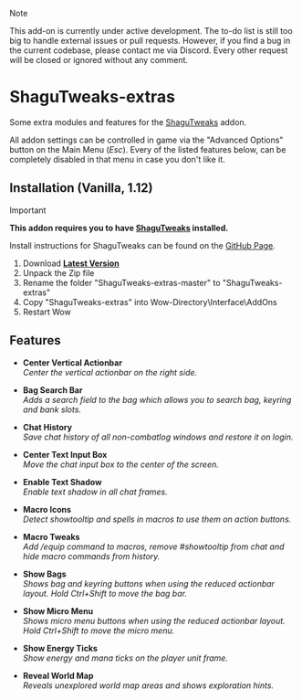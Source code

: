 > [!NOTE]  
> This add-on is currently under active development.
> The to-do list is still too big to handle external issues or pull requests.
> However, if you find a bug in the current codebase, please contact me via Discord.
> Every other request will be closed or ignored without any comment.

# ShaguTweaks-extras

Some extra modules and features for the [ShaguTweaks](https://github.com/shagu/ShaguTweaks) addon.

All addon settings can be controlled in game via the "Advanced Options" button on the Main Menu (*Esc*).
Every of the listed features below, can be completely disabled in that menu in case you don't like it.


## Installation (Vanilla, 1.12)

> [!IMPORTANT]
>
> **This addon requires you to have [ShaguTweaks](https://github.com/shagu/ShaguTweaks) installed.**
>
> Install instructions for ShaguTweaks can be found on the [GitHub Page](https://github.com/shagu/ShaguTweaks).

1. Download **[Latest Version](https://github.com/shagu/ShaguTweaks-extras/archive/master.zip)**
2. Unpack the Zip file
3. Rename the folder "ShaguTweaks-extras-master" to "ShaguTweaks-extras"
4. Copy "ShaguTweaks-extras" into Wow-Directory\Interface\AddOns
5. Restart Wow


## Features

- **Center Vertical Actionbar**  
  *Center the vertical actionbar on the right side.*

- **Bag Search Bar**  
  *Adds a search field to the bag which allows you to search bag, keyring and bank slots.*

- **Chat History**  
  *Save chat history of all non-combatlog windows and restore it on login.*

- **Center Text Input Box**  
  *Move the chat input box to the center of the screen.*

- **Enable Text Shadow**  
  *Enable text shadow in all chat frames.*

- **Macro Icons**  
  *Detect showtooltip and spells in macros to use them on action buttons.*

- **Macro Tweaks**  
  *Add /equip command to macros, remove #showtooltip from chat and hide macro commands from history.*

- **Show Bags**  
  *Shows bag and keyring buttons when using the reduced actionbar layout. Hold Ctrl+Shift to move the bag bar.*

- **Show Micro Menu**  
  *Shows micro menu buttons when using the reduced actionbar layout. Hold Ctrl+Shift to move the micro menu.*

- **Show Energy Ticks**  
  *Show energy and mana ticks on the player unit frame.*

- **Reveal World Map**  
  *Reveals unexplored world map areas and shows exploration hints.*
